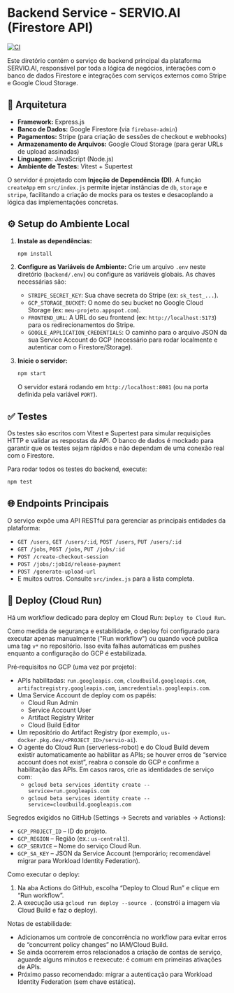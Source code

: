 # Backend Service - SERVIO.AI (Firestore API)

[![CI](https://github.com/agenciaclimb/Servio.AI/actions/workflows/ci.yml/badge.svg?branch=main)](https://github.com/agenciaclimb/Servio.AI/actions/workflows/ci.yml)

Este diretório contém o serviço de backend principal da plataforma SERVIO.AI, responsável por toda a lógica de negócios, interações com o banco de dados Firestore e integrações com serviços externos como Stripe e Google Cloud Storage.

## 🚀 Arquitetura

- **Framework:** Express.js
- **Banco de Dados:** Google Firestore (via `firebase-admin`)
- **Pagamentos:** Stripe (para criação de sessões de checkout e webhooks)
- **Armazenamento de Arquivos:** Google Cloud Storage (para gerar URLs de upload assinadas)
- **Linguagem:** JavaScript (Node.js)
- **Ambiente de Testes:** Vitest + Supertest

O servidor é projetado com **Injeção de Dependência (DI)**. A função `createApp` em `src/index.js` permite injetar instâncias de `db`, `storage` e `stripe`, facilitando a criação de mocks para os testes e desacoplando a lógica das implementações concretas.

## ⚙️ Setup do Ambiente Local

1.  **Instale as dependências:**

    ```bash
    npm install
    ```

2.  **Configure as Variáveis de Ambiente:**
    Crie um arquivo `.env` neste diretório (`backend/.env`) ou configure as variáveis globais. As chaves necessárias são:
    - `STRIPE_SECRET_KEY`: Sua chave secreta do Stripe (ex: `sk_test_...`).
    - `GCP_STORAGE_BUCKET`: O nome do seu bucket no Google Cloud Storage (ex: `meu-projeto.appspot.com`).
    - `FRONTEND_URL`: A URL do seu frontend (ex: `http://localhost:5173`) para os redirecionamentos do Stripe.
    - `GOOGLE_APPLICATION_CREDENTIALS`: O caminho para o arquivo JSON da sua Service Account do GCP (necessário para rodar localmente e autenticar com o Firestore/Storage).

3.  **Inicie o servidor:**
    ```bash
    npm start
    ```
    O servidor estará rodando em `http://localhost:8081` (ou na porta definida pela variável `PORT`).

## ✅ Testes

Os testes são escritos com Vitest e Supertest para simular requisições HTTP e validar as respostas da API. O banco de dados é mockado para garantir que os testes sejam rápidos e não dependam de uma conexão real com o Firestore.

Para rodar todos os testes do backend, execute:

```bash
npm test
```

## 🌐 Endpoints Principais

O serviço expõe uma API RESTful para gerenciar as principais entidades da plataforma:

- `GET /users`, `GET /users/:id`, `POST /users`, `PUT /users/:id`
- `GET /jobs`, `POST /jobs`, `PUT /jobs/:id`
- `POST /create-checkout-session`
- `POST /jobs/:jobId/release-payment`
- `POST /generate-upload-url`
- E muitos outros. Consulte `src/index.js` para a lista completa.

## 🚢 Deploy (Cloud Run)

Há um workflow dedicado para deploy em Cloud Run: `Deploy to Cloud Run`.

Como medida de segurança e estabilidade, o deploy foi configurado para executar apenas manualmente ("Run workflow") ou quando você publica uma tag `v*` no repositório. Isso evita falhas automáticas em pushes enquanto a configuração do GCP é estabilizada.

Pré‑requisitos no GCP (uma vez por projeto):

- APIs habilitadas: `run.googleapis.com`, `cloudbuild.googleapis.com`, `artifactregistry.googleapis.com`, `iamcredentials.googleapis.com`.
- Uma Service Account de deploy com os papéis:
  - Cloud Run Admin
  - Service Account User
  - Artifact Registry Writer
  - Cloud Build Editor
- Um repositório do Artifact Registry (por exemplo, `us-docker.pkg.dev/<PROJECT_ID>/servio-ai`).
- O agente do Cloud Run (serverless-robot) e do Cloud Build devem existir automaticamente ao habilitar as APIs; se houver erros de “service account does not exist”, reabra o console do GCP e confirme a habilitação das APIs. Em casos raros, crie as identidades de serviço com:
  - `gcloud beta services identity create --service=run.googleapis.com`
  - `gcloud beta services identity create --service=cloudbuild.googleapis.com`

Segredos exigidos no GitHub (Settings → Secrets and variables → Actions):

- `GCP_PROJECT_ID` – ID do projeto.
- `GCP_REGION` – Região (ex.: `us-central1`).
- `GCP_SERVICE` – Nome do serviço Cloud Run.
- `GCP_SA_KEY` – JSON da Service Account (temporário; recomendável migrar para Workload Identity Federation).

Como executar o deploy:

1. Na aba Actions do GitHub, escolha “Deploy to Cloud Run” e clique em “Run workflow”.
2. A execução usa `gcloud run deploy --source .` (constrói a imagem via Cloud Build e faz o deploy).

Notas de estabilidade:

- Adicionamos um controle de concorrência no workflow para evitar erros de “concurrent policy changes” no IAM/Cloud Build.
- Se ainda ocorrerem erros relacionados a criação de contas de serviço, aguarde alguns minutos e reexecute: é comum em primeiras ativações de APIs.
- Próximo passo recomendado: migrar a autenticação para Workload Identity Federation (sem chave estática).
